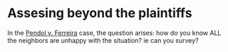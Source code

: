 # Assesing beyond the plaintiffs

In the [ Pendol v. Ferreira](64_Pendoli_V._Ferreira_.md) case, the question arises: how do you know ALL the neighbors are unhappy with the situation? ie can you survey? 



